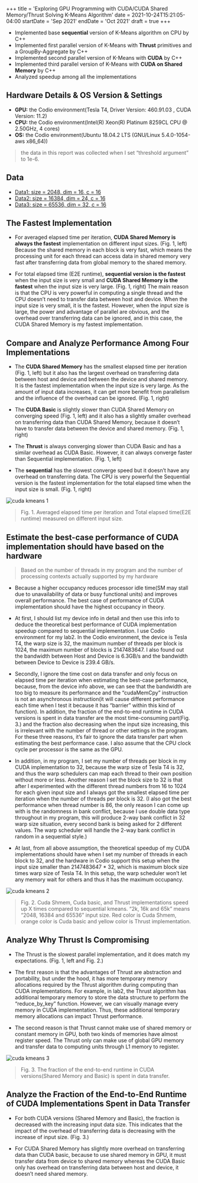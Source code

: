 +++
title = 'Exploring GPU Programming with CUDA/CUDA Shared Memory/Thrust Solving K-Means Algorithm'
date = 2021-10-24T15:21:05-04:00
startDate = 'Sep 2021'
endDate = 'Oct 2021'
draft = true
+++

- Implemented base **sequential** version of K-Means algorithm on CPU by C++
- Implemented first parallel version of K-Means with **Thrust** primitives and a GroupBy-Aggregate by C++
- Implemented second parallel version of K-Means with **CUDA** by C++
- Implemented third parallel version of K-Means with **CUDA on Shared Memory** by C++
- Analyzed speedup among all the implementations
<!--more-->

## Hardware Details & OS Version & Settings
- **GPU:** the Codio environment(Tesla T4, Driver Version: 460.91.03 , CUDA Version: 11.2)
- **CPU:** the Codio environment(Intel(R) Xeon(R) Platinum 8259CL CPU @ 2.50GHz, 4 cores)
- **OS:** the Codio environment(Ubuntu 18.04.2 LTS (GNU/Linux 5.4.0-1054-aws x86_64))
> the data in this report was collected when I set “threshold argument” to 1e-6.

## Data
- <a href="/datasets/cuda_kmeans/random-n2048-d16-c16.txt">Data1: size = 2048, dim = 16, c = 16</a>
- <a href="/datasets/cuda_kmeans/random-n16384-d24-c16.txt">Data2: size = 16384, dim = 24, c = 16</a>
- <a href="/datasets/cuda_kmeans/random-n65536-d32-c16.txt">Data3: size = 65536, dim = 32, c = 16</a>


## The Fastest Implementation
- For averaged elapsed time per iteration, **CUDA Shared Memory is always the fastest** implementation on different input sizes. (Fig. 1, left) Because the shared memory in each block is very fast, which means the processing unit for each thread can access data in shared memory very fast after transferring data from global memory to the shared memory.

- For total elapsed time (E2E runtime), **sequential version is the fastest** when the input size is very small and **CUDA Shared Memory is the fastest** when the input size is very large. (Fig. 1, right) The main reason is that the CPU is very powerful in computing a single thread and the CPU doesn’t need to transfer data between host and device. When the input size is very small, it is the fastest. However, when the input size is large, the power and advantage of parallel are obvious, and the overhead over transferring data can be ignored, and in this case, the CUDA Shared Memory is my fastest implementation.

## Compare and Analyze Performance Among Four Implementations
- The **CUDA Shared Memory** has the smallest elapsed time per iteration (Fig. 1, left) but it also has the largest overhead on transferring data between host and device and between the device and shared memory. It is the fastest implementation when the input size is very large. As the amount of input data increases, it can get more benefit from parallelism and the influence of the overhead can be ignored. (Fig. 1, right)

- The **CUDA Basic** is slightly slower than CUDA Shared Memory on converging speed (Fig. 1, left) and it also has a slightly smaller overhead on transferring data than CUDA Shared Memory, because it doesn’t have to transfer data between the device and shared memory. (Fig. 1, right)

- The **Thrust** is always converging slower than CUDA Basic and has a similar overhead as CUDA Basic. However, it can always converge faster than Sequential implementation. (Fig. 1, left)

- The **sequential** has the slowest converge speed but it doesn’t have any overhead on transferring data. The CPU is very powerful the Sequential version is the fastest implementation for the total elapsed time when the input size is small. (Fig. 1, right)

![cuda kmeans 1](images/cuda_kmeans_1.png)
<!-- <img src="../images/cuda_kmeans_1.png" alt="image" width="100%" height="auto"> -->
> Fig. 1. Averaged elapsed time per iteration and Total elapsed time(E2E runtime) measured on different input size.


## Estimate the best-case performance of CUDA implementation should have based on the hardware

> Based on the number of threads in my program and the number of processing contexts actually supported by my hardware

- Because a higher occupancy reduces processor idle time(SM may stall due to unavailability of data or busy functional units) and improves overall performance. The best case of performance of CUDA implementation should have the highest occupancy in theory. 

- At first, I should list my device info in detail and then use this info to deduce the theoretical best performance of CUDA implementation speedup compared to sequential implementation. I use Codio environment for my lab2. In the Codio environment, the device is Tesla T4, the warp size is 32, the maximum number of threads per block is 1024, the maximum number of blocks is 2147483647. I also found out the bandwidth between Host and Device is 6.3GB/s and the bandwidth between Device to Device is 239.4 GB/s. 

- Secondly, I ignore the time cost on data transfer and only focus on elapsed time per iteration when estimating the best-case performance, because, from the device info above, we can see that the bandwidth are too big to measure its performance and the “cudaMemCpy” instruction is not an asynchronous instruction(it will cause different performance each time when I test it because it has “barrier” within this kind of function). In addition, the fraction of the end-to-end runtime in CUDA versions is spent in data transfer are the most time-consuming part(Fig. 3.) and the fraction also decreasing when the input size increasing, this is irrelevant with the number of thread or other settings in the program. For these three reasons, it’s fair to ignore the data transfer part when estimating the best performance case. I also assume that the CPU clock cycle per processor is the same as the GPU.

- In addition, in my program, I set my number of threads per block in my CUDA implementation to 32, because the warp size of Tesla T4 is 32, and thus the warp schedulers can map each thread to their own position without more or less. Another reason I set the block size to 32 is that after I experimented with the different thread numbers from 16 to 1024 for each given input size and I always got the smallest elapsed time per iteration when the number of threads per block is 32. (I also got the best performance when thread number is 86, the only reason I can come up with is the randomness in bank conflict, because I use double data type throughout in my program, this will produce 2-way bank conflict in 32 warp size situation, every second bank is being asked for 2 different values. The warp scheduler will handle the 2-way bank conflict in random in a sequential style.) 

- At last, from all above assumption, the theoretical speedup of my CUDA implementations should have when I set my number of threads in each block to 32, and the hardware in Codio support this setup when the input size smaller than 2147483647 * 32, which is maximum block size times warp size of Tesla T4. In this setup, the warp scheduler won’t let any memory wait for others and thus it has the maximum occupancy.


![cuda kmeans 2](images/cuda_kmeans_2.png)
> Fig. 2. Cuda Shmem, Cuda basic, and Thrust implementations speed up X times compared to sequential kmeans. “2k, 16k and 65k” means “2048, 16384 and 65536” input size. Red color is Cuda Shmem, orange color is Cuda basic and yellow color is Thrust implementation.

## Analyze Why Thrust Is Compromising
- The Thrust is the slowest parallel implementation, and it does match my expectations. (Fig. 1, left and Fig. 2.)

- The first reason is that the advantages of Thrust are abstraction and portability, but under the hood, it has more temporary memory allocations required by the Thrust algorithm during computing than CUDA implementations. For example, in lab2, the Thrust algorithm has additional temporary memory to store the data structure to perform the “reduce_by_key” function. However, we can visually manage every memory in CUDA implementation. Thus, these additional temporary memory allocations can impact Thrust performance.

- The second reason is that Thrust cannot make use of shared memory or constant memory in GPU, both two kinds of memories have almost register speed. The Thrust only can make use of global GPU memory and transfer data to computing units through L1 memory to register.

![cuda kmeans 3](images/cuda_kmeans_3.png)
> Fig. 3. The fraction of the end-to-end runtime in CUDA versions(Shared Memory and Basic) is spent in data transfer.

## Analyze the Fraction of the End-to-End Runtime of CUDA Implementations Spent in Data Transfer
- For both CUDA versions (Shared Memory and Basic), the fraction is decreased with the increasing input data size. This indicates that the impact of the overhead of transferring data is decreasing with the increase of input size. (Fig. 3.)

- For CUDA Shared Memory has slightly more overhead on transferring data than CUDA basic, because to use shared memory in GPU, it must transfer data from device to shared memory whereas the CUDA Basic only has overhead on transferring data between host and device, it doesn’t need shared memory.
